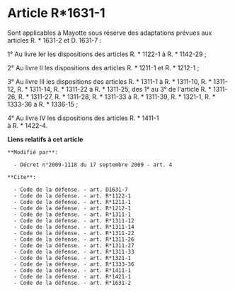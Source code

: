 # Article R*1631-1

Sont applicables à Mayotte sous réserve des adaptations prévues aux articles R. * 1631-2 et D. 1631-7 : 

1° Au livre Ier les dispositions des articles R. * 1122-1 à R. * 1142-29 ; 

2° Au livre II les dispositions des articles R. * 1211-1 et R. * 1212-1 ; 

3° Au livre III les dispositions des articles R. * 1311-1 à R. * 1311-10, R. * 1311-12, R. * 1311-14, R. * 1311-22 à R. *
1311-25, des 1° au 3° de l'article R. * 1311-26, R. * 1311-27, R. * 1311-28, R. * 1311-33 à R. * 1311-39, R. * 1321-1, R. *
1333-36 à R. * 1336-15 ; 

4° Au livre IV les dispositions des articles R. * 1411-1      
      à R. * 1422-4.

**Liens relatifs à cet article**

	**Modifié par**:

	  - Décret n°2009-1118 du 17 septembre 2009 - art. 4

	**Cite**:

	  - Code de la défense. - art. D1631-7
	  - Code de la défense. - art. R*1122-1
	  - Code de la défense. - art. R*1211-1
	  - Code de la défense. - art. R*1212-1
	  - Code de la défense. - art. R*1311-1
	  - Code de la défense. - art. R*1311-12
	  - Code de la défense. - art. R*1311-14
	  - Code de la défense. - art. R*1311-22
	  - Code de la défense. - art. R*1311-26
	  - Code de la défense. - art. R*1311-27
	  - Code de la défense. - art. R*1311-33
	  - Code de la défense. - art. R*1321-1
	  - Code de la défense. - art. R*1333-36
	  - Code de la défense. - art. R*1411-1
	  - Code de la défense. - art. R*1421-1
	  - Code de la défense. - art. R*1631-2
